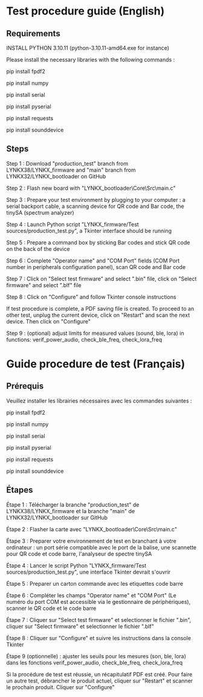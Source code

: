 

# Test procedure guide (English)

## Requirements

INSTALL PYTHON 3.10.11  (python-3.10.11-amd64.exe for instance)

Please install the necessary libraries with the following commands : 

pip install fpdf2

pip install numpy

pip install serial

pip install pyserial

pip install requests

pip install sounddevice

## Steps

Step 1 : Download "production_test" branch from LYNKX38/LYNKX_firmware and "main" branch from LYNKX32/LYNKX_bootloader on GitHub

Step 2 : Flash new board with "LYNKX_bootloader\Core\Src\main.c"

Step 3 : Prepare your test environment by plugging to your computer : a serial backport cable, a scanning device for QR code and Bar code, the tinySA (spectrum analyzer)

Step 4 : Launch Python script "LYNKX_firmware/Test sources/production_test.py", a Tkinter interface should be running

Step 5 : Prepare a command box by sticking Bar codes and stick QR code on the back of the device

Step 6 : Complete "Operator name" and "COM Port" fields (COM Port number in peripherals configuration panel), scan QR code and Bar code

Step 7 : Click on "Select test firmware" and select ".bin" file, click on "Select firmware" and select ".blf" file

Step 8 : Click on "Configure" and follow Tkinter console instructions

If test procedure is complete, a PDF saving file is created. To proceed to an other test, unplug the current device, click on "Restart" and scan the next device. Then click on "Configure"

Step 9 : (optional) adjust limits for measured values (sound, ble, lora) in functions: verif_power_audio, check_ble_freq, check_lora_freq
# 

# Guide procedure de test (Français)

## Prérequis

Veuillez installer les librairies nécessaires avec les commandes suivantes : 

pip install fpdf2

pip install numpy

pip install serial

pip install pyserial

pip install requests

pip install sounddevice

## Étapes

Étape 1 : Télécharger la branche "production_test" de LYNKX38/LYNKX_firmware et la branche "main" de LYNKX32/LYNKX_bootloader sur GitHub

Étape 2 : Flasher la carte avec "LYNKX_bootloader\Core\Src\main.c"

Étape 3 : Preparer votre environnement de test en branchant à votre ordinateur : un port série compatible avec le port de la balise, une scannette pour QR code et code barre, l'analyseur de spectre tinySA

Étape 4 : Lancer le script Python "LYNKX_firmware/Test sources/production_test.py", une interface Tkinter devrait s'ouvrir

Étape 5 : Preparer un carton commande avec les etiquettes code barre

Étape 6 : Compléter les champs "Operator name" et "COM Port" (Le numéro du port COM est accessible via le gestionnaire de périphériques), scanner le QR code et le code barre

Étape 7 : Cliquer sur "Select test firmware" et selectionner le fichier ".bin", cliquer sur "Select firmware" et selectionner le fichier ".blf"

Étape 8 : Cliquer sur "Configure" et suivre les instructions dans la console Tkinter

Étape 9 (optionnelle) : ajuster les seuils pour les mesures (son, ble, lora) dans les fonctions verif_power_audio, check_ble_freq, check_lora_freq

Si la procédure de test est réussie, un récapitulatif PDF est créé. Pour faire un autre test, débrancher le produit actuel, cliquer sur "Restart" et scanner le prochain produit. Cliquer sur "Configure"
#

